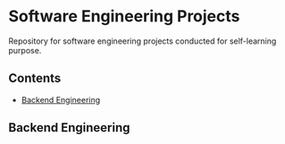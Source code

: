 # Software Engineering Projects
Repository for software engineering projects conducted for self-learning purpose.

## Contents
- [Backend Engineering](#Data-Engineering)

## Backend Engineering



<!--Example
## Data Engineering
### Data Warehouse ETL
- [Sparkify Data Warehouse ETL](https://github.com/TravisH0301/data_projects/tree/master/data_engineering/sparkify_dw_etl): ETL process to build a data warehouse from flat files for the music streaming service.<br>
_Python: Psycopg2, Pandas, Glob, Os | PostgreSQL_
--!>
